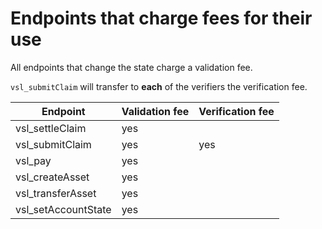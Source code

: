 # Endpoints that charge fees for their use

All endpoints that change the state charge a validation fee.

`vsl_submitClaim` will transfer to __each__ of the verifiers the verification fee.

| Endpoint | Validation fee | Verification fee |
| -------- | -------------- | ---------------- |
| vsl_settleClaim | yes | |
| vsl_submitClaim | yes | yes |
| vsl_pay | yes | |
| vsl_createAsset | yes | |
| vsl_transferAsset | yes | |
| vsl_setAccountState | yes | |

